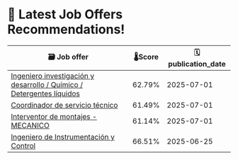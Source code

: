 # 🚀 Latest Job Offers Recommendations!
| 🗃️ **Job offer** | 🌡️**Score** | 🗓️ **publication_date** |
|---|---|---|
| [Ingeniero investigación y desarrollo / Químico / Detergentes líquidos](https://co.linkedin.com/jobs/view/ingeniero-investigaci%C3%B3n-y-desarrollo-qu%C3%ADmico-detergentes-l%C3%ADquidos-at-casaluker-s-a-4260277811) | 62.79% | 2025-07-01 |
| [Coordinador de servicio técnico](https://co.linkedin.com/jobs/view/coordinador-de-servicio-t%C3%A9cnico-at-grupo-colors-equipos-y-monturas-4260294499) | 61.49% | 2025-07-01 |
| [Interventor de montajes - MECANICO](https://co.linkedin.com/jobs/view/interventor-de-montajes-mecanico-at-integracion-de-ingenieria-y-servicios-sas-4260280269) | 61.14% | 2025-07-01 |
| [Ingeniero de Instrumentación y Control](https://co.linkedin.com/jobs/view/ingeniero-de-instrumentaci%C3%B3n-y-control-at-wood-4244216705) | 66.51% | 2025-06-25 |
